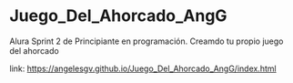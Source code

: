 # Juego_Del_Ahorcado_AngG
Alura Sprint 2 de Principiante en programación. Creamdo tu propio juego del ahorcado

link: https://angelesgv.github.io/Juego_Del_Ahorcado_AngG/index.html
